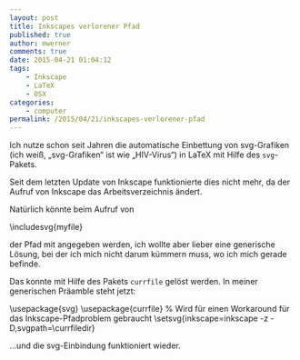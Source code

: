 ```yaml
---
layout: post
title: Inkscapes verlorener Pfad
published: true
author: mwerner
comments: true
date: 2015-04-21 01:04:12
tags:
    - Inkscape
    - LaTeX
    - OSX
categories:
    - computer
permalink: /2015/04/21/inkscapes-verlorener-pfad
---
```

Ich nutze schon seit Jahren die automatische Einbettung von svg-Grafiken (ich weiß, &#8222;svg-Grafiken&#8220; ist wie &#8222;HIV-Virus&#8220;) in LaTeX mit Hilfe des `svg`-Pakets.
  
Seit dem letzten Update von Inkscape funktionierte dies nicht mehr, da der Aufruf von Inkscape das Arbeitsverzeichnis ändert.

Natürlich könnte beim Aufruf von

\includesvg{myfile}

der Pfad mit angegeben werden, ich wollte aber lieber eine generische Lösung, bei der ich mich nicht darum kümmern muss, wo ich mich gerade befinde.

Das konnte mit Hilfe des Pakets `currfile` gelöst werden. In meiner generischen Präamble steht jetzt:

\usepackage{svg}
\usepackage{currfile} % Wird für einen Workaround für das Inkscape-Pfadproblem gebraucht
\setsvg{inkscape=inkscape -z -D,svgpath=\currfiledir}

&#8230;und die svg-Einbindung funktioniert wieder.
